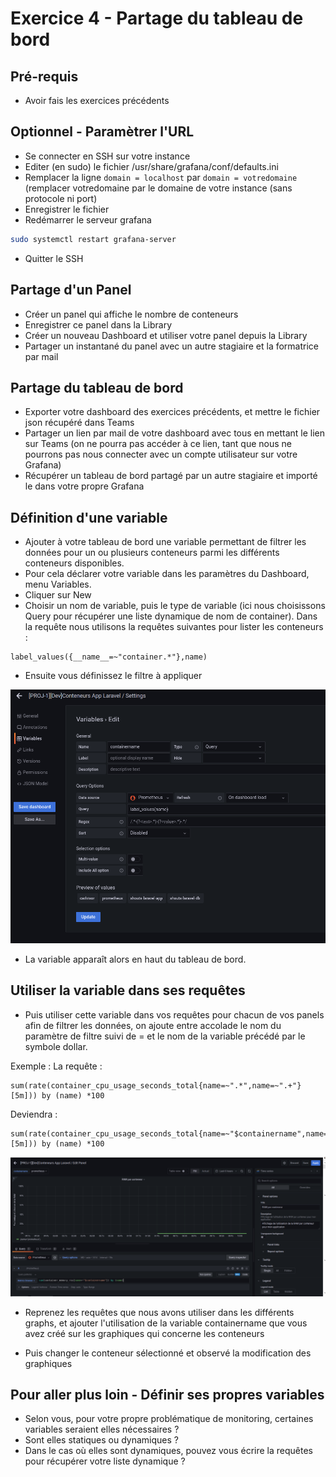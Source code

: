 # Exercice 4 - Partage du tableau de bord

## Pré-requis

* Avoir fais les exercices précédents

## Optionnel - Paramètrer l'URL

* Se connecter en SSH sur votre instance
* Editer (en sudo) le fichier /usr/share/grafana/conf/defaults.ini 
* Remplacer la ligne `domain = localhost` par `domain = votredomaine` (remplacer votredomaine par le domaine de votre instance (sans protocole ni port)
* Enregistrer le fichier
* Redémarrer le serveur grafana
```sh
sudo systemctl restart grafana-server
```
* Quitter le SSH

## Partage d'un Panel

* Créer un panel qui affiche le nombre de conteneurs
* Enregistrer ce panel dans la Library 
* Créer un nouveau Dashboard et utiliser votre panel depuis la Library
* Partager un instantané du panel avec un autre stagiaire et la formatrice par mail

## Partage du tableau de bord

* Exporter votre dashboard des exercices précédents, et mettre le fichier json récupéré dans Teams
* Partager un lien par mail de votre dashboard avec tous en mettant le lien sur Teams (on ne pourra pas accéder à ce lien, tant que nous ne pourrons pas nous connecter avec un compte utilisateur sur votre Grafana)
* Récupérer un tableau de bord partagé par un autre stagiaire et importé le dans votre propre Grafana

## Définition d'une variable

* Ajouter à votre tableau de bord une variable permettant de filtrer les données pour un ou plusieurs conteneurs parmi les différents conteneurs disponibles.
* Pour cela déclarer votre variable dans les paramètres du Dashboard, menu Variables.
* Cliquer sur New 
* Choisir un nom de variable, puis le type de variable (ici nous choisissons Query pour récupérer une liste dynamique de nom de container). Dans la requête nous utilisons la requêtes suivantes pour lister les conteneurs : 
```
label_values({__name__=~"container.*"},name)
```
* Ensuite vous définissez le filtre à appliquer 

![](img/exo4/add_variable.png)

* La variable apparaît alors en haut du tableau de bord.

## Utiliser la variable dans ses requêtes

* Puis utiliser cette variable dans vos requêtes pour chacun de vos panels afin de filtrer les données, on ajoute entre accolade le nom du paramètre de filtre suivi de = et le nom de la variable précédé par le symbole dollar.

Exemple : 
La requête : 
```
sum(rate(container_cpu_usage_seconds_total{name=~".*",name=~".+"}[5m])) by (name) *100
```

Deviendra : 
```
sum(rate(container_cpu_usage_seconds_total{name=~"$containername",name=~".+"}[5m])) by (name) *100
```

![](img/exo4/variable_query.png)


* Reprenez les requêtes que nous avons utiliser dans les différents graphs, et ajouter l'utilisation de la variable containername que vous avez créé sur les graphiques qui concerne les conteneurs

* Puis changer le conteneur sélectionné et observé la modification des graphiques


## Pour aller plus loin - Définir ses propres variables

* Selon vous, pour votre propre problématique de monitoring, certaines variables seraient elles nécessaires ?
* Sont elles statiques ou dynamiques ? 
* Dans le cas où elles sont dynamiques, pouvez vous écrire la requêtes pour récupérer votre liste dynamique ?
